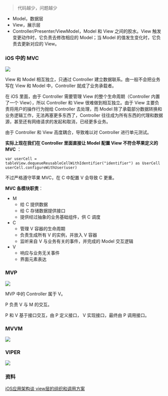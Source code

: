 > 代码越少，问题越少

- Model，数据层
- View，展示层
- Controller/Presenter/ViewModel，Model 和 View 之间的胶水。View 触发变更动作时，它负责去修改相应的 Model；当 Model 的值发生变化时，它负责去更新对应的 View。



### iOS 中的 MVC

![](<https://dn-coding-net-production-pp.codehub.cn/8d779f6a-265b-43c3-90be-dc9997b9963d.png>)

View 和 Model 相互独立，只通过 Controller 建立数据联系。由一般不会把业务写在 View 和 Model 中，Controller 就成了业务承载者。

在 iOS 里面，由于 Controller 需要管理 View 的整个生命周期（Controller 内置了一个 View），所以 Controller 和 View 很难做到相互独立。由于 View 主要负责将用户的操作行为抛给 Controller 去处理，而 Model 除了承载部分数据转换和业务逻辑工作，无法再塞更多东西了，Controller 往往成为所有东西的代理和数据源，甚至还有网络请求的发起和取消，已经更多业务。

由于 Controller 和 View 高度耦合，导致难以对 Controller 进行单元测试。

**实际上现在我们在 Controller 里面直接让 Model 配置 View 不符合苹果定义的 MVC** ：

```
var userCell = tableView.dequeueReusableCellWithIdentifier("identifier") as UserCell
userCell.configureWithUser(user)
```

不过严格遵守苹果 MVC，在 C 中配置 V 会导致 C 更重。

**MVC 各模块职责**：

- M
  - 给 C 提供数据
  - 给 C 存储数据提供接口
  - 提供经过抽象的业务基础组件，供 C 调度
- C
  - 管理 V 容器的生命周期
  - 负责生成所有 V 的实例，并放入 V 容器
  - 监听来自 V 与业务有关的事件，并完成的 Model 交互逻辑
- V
  - 响应与业务无关事件
  - 界面元素表达

### MVP

![](<https://dn-coding-net-production-pp.codehub.cn/d8ad72b3-f150-4988-af6f-0db785c40793.png>)

MVP 中的 Controller 属于 V。

P 负责 V 与 M 的交互。

P 和 V 基于接口交互，由 P 定义接口， V 实现接口，最终由 P 调用接口。

### MVVM

![](<https://dn-coding-net-production-pp.codehub.cn/1b8ff549-4fa4-489a-adf3-e8ba52e6bb96.png>)

### VIPER

![](<https://dn-coding-net-production-pp.codehub.cn/aaa8d85f-b66a-4bb2-a8f5-13fae704d3b1.png>)

### 资料

[iOS应用架构谈 view层的组织和调用方案](https://casatwy.com/iosying-yong-jia-gou-tan-viewceng-de-zu-zhi-he-diao-yong-fang-an.html)